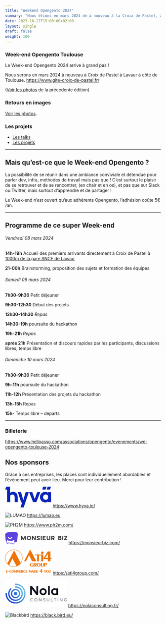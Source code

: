 ```yaml
---
title: "Weekend Opengento 2024"
summary: "Nous étions en mars 2024 de à nouveau à la Croix de Pastel, à Lavaur du côté de Toulouse."
date: 2023-10-27T15:00:00+02:00
layout: single
draft: false
weight: 100
---
```


### Week-end Opengento Toulouse

Le Week-end Opengento 2024 arrive à grand pas !

Nous serons en mars 2024 à nouveau à Croix de Pastel à Lavaur à côté de Toulouse.
<https://www.gite-croix-de-pastel.fr/>

([Voir les photos](https://opengento.fr/events/weekend-opengento-2022/) de la précédente édition)


### Retours en images
[Voir les photos](https://photos.google.com/share/AF1QipM9KXXz63Ff4dMv7QXDKje09vVGf-a4b4lxTETYBFzRtOyVoTqaYByaBvK0ytedaQ?key=M3BvbnB5cHJNT2M5eUtTWmh6aFUtNHVYUTdGZ1Fn).

### Les projets
- [Les talks](https://github.com/opengento/talks/tree/main/weekend-2024-lavaur)  
- [Les projets](https://github.com/opengento/weekend?tab=readme-ov-file#2024)  

------

## Mais qu’est-ce que le Week-end Opengento ?

La possibilité de se réunir dans une ambiance conviviale et détendue pour parler dev, infra, méthodes de travail mais pas que !
C’est surtout le plaisir de se retrouver et de se rencontrer, (en chair et en os), et pas que sur Slack ou Twitter, mais surtout d’apprendre et de partager !

Le Week-end n’est ouvert qu’aux adhérents Opengento, l’adhésion coûte 5€ /an.

------

## Programme de ce super Week-end

###### Vendredi 08 mars 2024

**14h-19h** Accueil des premiers arrivants directement à Croix de Pastel à [1000m de la gare SNCF de Lavaur](https://www.google.fr/maps/dir/croix+de+pastel/Gare+de+Lavaur,+81500+Lavaur/@43.7007481,1.8140766,17z/data=!4m14!4m13!1m5!1m1!1s0x12ae874cf6a42f1b:0x8fa4a92fff29c284!2m2!1d1.8188237!2d43.6979161!1m5!1m1!1s0x12ae80b2c8d28d05:0x56bd9aba7a7d0c08!2m2!1d1.8131458!2d43.70348!3e2)

**21-00h** Brainstorming, proposition des sujets et formation des équipes


###### Samedi 09 mars 2024

**7h30-9h30** Petit déjeuner

**9h30-12h30** Début des projets

**12h30-14h30** *Repas*

**14h30-19h** poursuite du hackathon

**19h-21h** *Repas*

**après 21h** Présentation et discours rapides par les participants, discussions libres, temps libre

###### Dimanche 10 mars 2024

**7h30-9h30** Petit déjeuner

**9h-11h** poursuite du hackathon

**11h-12h** Présentation des projets du hackathon

**13h-15h** Repas

**15h-** Temps libre – départs

------

### Billeterie

https://www.helloasso.com/associations/opengento/evenements/we-opengento-toulouse-2024

## Nos sponsors

Grâce à ces entreprises, les places sont individuellement abordables et l’événement peut avoir lieu. Merci pour leur contribution !

![Hyvä](https://raw.githubusercontent.com/opengento/site-opengento/master/static/img/partners/hyva-small.png "Hyvä")
https://www.hyva.io/

![LUMAO](https://raw.githubusercontent.com/opengento/site-opengento/master/static/img/partners/lumao-small.png "LUMAO")
https://lumao.eu

![PH2M](https://raw.githubusercontent.com/opengento/site-opengento/master/static/img/partners/ph2m-logo.png "PH2M")
https://www.ph2m.com/

![Monsieur Biz](https://raw.githubusercontent.com/opengento/site-opengento/master/static/img/partners/MonsieurBiz.png "Monsieur Biz")
https://monsieurbiz.com/

![ATI4](https://raw.githubusercontent.com/opengento/site-opengento/master/static/img/partners/ATI4-150.png "ATI4")
https://ati4group.com/

![NOLA Consulting](https://raw.githubusercontent.com/opengento/site-opengento/master/static/img/partners/nola-consulting-logo.jpeg "NOLA Consulting")
https://nolaconsulting.fr/

![Blackbird](https://raw.githubusercontent.com/opengento/site-opengento/master/static/img/partners/blackbird-logo.png "Blackbird")
https://black.bird.eu/
